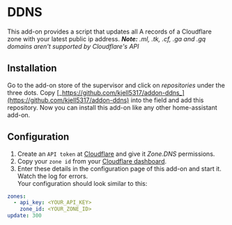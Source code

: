 # DDNS

This add-on provides a script that updates all A records of a Cloudflare zone with your latest public ip address.
_**Note:** .ml, .tk, .cf, .ga and .gq domains aren't supported by Cloudflare's API_

## Installation

Go to the add-on store of the supervisor and click on _repositories_ under the three dots.
Copy [_https://github.com/kjell5317/addon-ddns_](https://github.com/kjell5317/addon-ddns) into the field and add this repository.
Now you can install this add-on like any other home-assistant add-on.

## Configuration

1. Create an `API token` at [Cloudflare](https://dash.cloudflare.com/profile/api-tokens) and give it _Zone.DNS_ permissions.
2. Copy your `zone id` from your [Cloudflare dashboard](https://dash.cloudflare.com/).
3. Enter these details in the configuration page of this add-on and start it. Watch the log for errors.  
   Your configuration should look similar to this:

```yaml
zones:
  - api_key: <YOUR_API_KEY>
    zone_id: <YOUR_ZONE_ID>
update: 300
```
